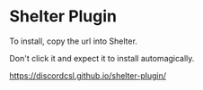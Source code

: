 # Shelter Plugin

To install, copy the url into Shelter.

Don't click it and expect it to install automagically.

https://discordcsl.github.io/shelter-plugin/
